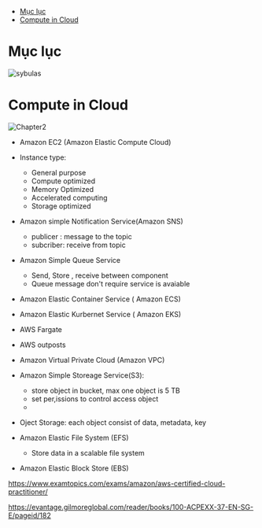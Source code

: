 - [Mục lục](#mục-lục)
- [Compute in Cloud](#compute-in-cloud)

# Mục lục

![sybulas](./image/sybulas_AWS_practioner.png)

# Compute in Cloud

![Chapter2](./image/Chapter2.png)

- Amazon EC2 (Amazon Elastic Compute Cloud)
- Instance type:

  - General purpose
  - Compute optimized
  - Memory Optimized
  - Accelerated computing
  - Storage optimized

- Amazon simple Notification Service(Amazon SNS)
  - publicer : message to the topic
  - subcriber: receive from topic
- Amazon Simple Queue Service
  - Send, Store , receive between component
  - Queue message don't require service is avaiable
- Amazon Elastic Container Service ( Amazon ECS)
- Amazon Elastic Kurbernet Service ( Amazon EKS)
- AWS Fargate
- AWS outposts
- Amazon Virtual Private Cloud (Amazon VPC)

- Amazon Simple Storeage Service(S3):
  - store object in bucket, max one object is 5 TB
  - set per,issions to control access object
  -
- Oject Storage: each object consist of data, metadata, key

- Amazon Elastic File System (EFS)
  - Store data in a scalable file system
- Amazon Elastic Block Store (EBS)


https://www.examtopics.com/exams/amazon/aws-certified-cloud-practitioner/

https://evantage.gilmoreglobal.com/reader/books/100-ACPEXX-37-EN-SG-E/pageid/182